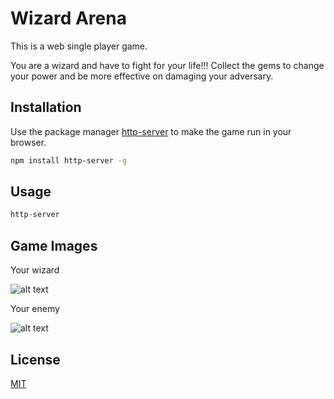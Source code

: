 # Wizard Arena
This is a web single player game.

You are a wizard and have to fight for your life!!!
Collect the gems to change your power and be more effective on damaging your adversary.


## Installation

Use the package manager [http-server](https://www.npmjs.com/package/http-server) to make the game run in your browser.

```bash
npm install http-server -g
```

## Usage

```python
http-server
```


## Game Images

Your wizard

![alt text](https://github.com/larissastorck/wizard-arena/blob/master/sprites/wizard/good-wizard-water-left.png)

Your enemy

![alt text](https://github.com/larissastorck/wizard-arena/blob/master/sprites/wizard/evil-wizard-water-right.png)

## License
[MIT](https://choosealicense.com/licenses/mit/)
